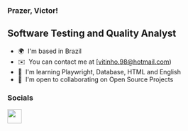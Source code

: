 ### Prazer, Victor!

Software Testing and Quality Analyst
-----------------

* 🌍  I'm based in Brazil
* ✉️  You can contact me at [vitinho.98@hotmail.com)
* 🧠  I'm learning Playwright, Database, HTML and English
* 🤝  I'm open to collaborating on Open Source Projects

### Socials

<p align="left"> <a href="https://www.linkedin.com/in/victornunesferreira/" target="_blank" rel="noreferrer"><img src="https://raw.githubusercontent.com/danielcranney/readme-generator/main/public/icons/socials/linkedin.svg" width="32" height="32" /></a>
</p>
